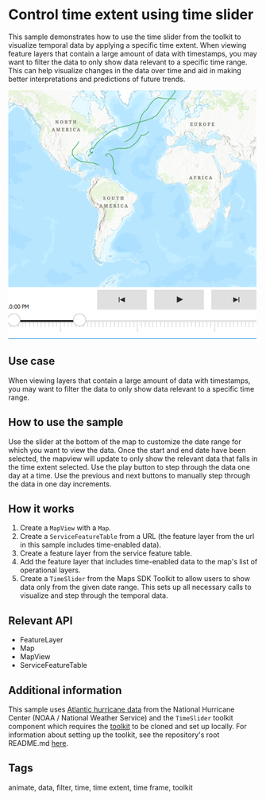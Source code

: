 # Control time extent using time slider

This sample demonstrates how to use the time slider from the toolkit to visualize temporal data by applying a specific time extent.
When viewing feature layers that contain a large amount of data with timestamps, you may want to filter the data to only show data relevant to a specific time range. This can help visualize changes in the data over time and aid in making better interpretations and predictions of future trends.


![](screenshot.png)

## Use case

When viewing layers that contain a large amount of data with timestamps, you may want to filter the data to only show data relevant to a specific time range.

## How to use the sample

Use the slider at the bottom of the map to customize the date range for which you want to view the data. Once the start and end date have been selected, the mapview will update to only show the relevant data that falls in the time extent selected.
Use the play button to step through the data one day at a time. Use the previous and next buttons to manually step through the data in one day increments.

## How it works

1. Create a `MapView` with a `Map`.
2. Create a `ServiceFeatureTable` from a URL (the feature layer from the url in this sample includes time-enabled data).
3. Create a feature layer from the service feature table.
4. Add the feature layer that includes time-enabled data to the map's list of operational layers.
5. Create a `TimeSlider` from the Maps SDK Toolkit to allow users to show data only from the given date range. This sets up all necessary calls to visualize and step through the temporal data.

## Relevant API

* FeatureLayer
* Map
* MapView
* ServiceFeatureTable

## Additional information

This sample uses [Atlantic hurricane data](https://www.arcgis.com/home/item.html?id=49925d814d7e40fb8fa64864ef62d55e) from the National Hurricane Center (NOAA / National Weather Service) and the `TimeSlider` toolkit component which requires the [toolkit](https://github.com/Esri/arcgis-runtime-toolkit-qt) to be cloned and set up locally. For information about setting up the toolkit, see the repository's root README.md [here](https://github.com/Esri/arcgis-runtime-toolkit-qt/blob/main/uitools/README.md).

## Tags

animate, data, filter, time, time extent, time frame, toolkit
